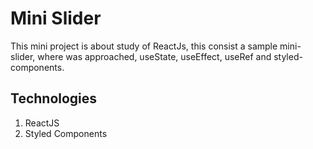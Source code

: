 # Mini Slider

This mini project is about study of ReactJs, this consist a sample mini-slider, where was approached, useState, useEffect, useRef and styled-components.

## Technologies

1. ReactJS
2. Styled Components
